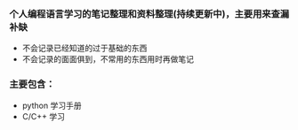 ﻿### 个人编程语言学习的笔记整理和资料整理(持续更新中)，主要用来查漏补缺
- 不会记录已经知道的过于基础的东西
- 不会记录的面面俱到，不常用的东西用时再做笔记

### 主要包含： 
- python 学习手册
- C/C++ 学习

